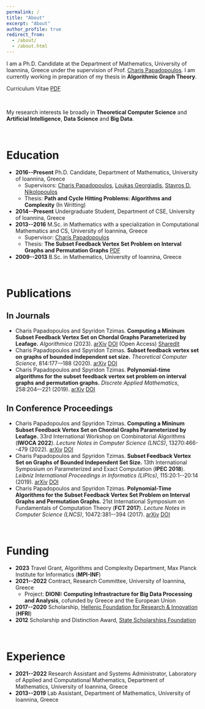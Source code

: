```yaml
---
permalink: /
title: "About"
excerpt: "About"
author_profile: true
redirect_from: 
  - /about/
  - /about.html
---
```


I am a Ph.D. Candidate at the Department of Mathematics, University of Ioannina, Greece under the supervision of Prof. [Charis Papadopoulos](https://www.cse.uoi.gr/~charis/). I am currently working in preparation of my thesis in **Algorithmic Graph Theory**.

Curriculum Vitae [PDF](https://stzimas.github.io/files/STzimas_CV.pdf)

<p style="color:White;">~</p>

My research interests lie broadly in **Theoretical Computer Science** and **Artificial Intelligence**, **Data Science** and **Big Data**.

<p style="color:White;">~</p>

Education
=
* **2016--Present** Ph.D. Candidate, Department of Mathematics, University of Ioannina, Greece
  - Supervisors: [Charis Papadopoulos](https://www.cse.uoi.gr/~charis/), [Loukas Georgiadis](https://www.cse.uoi.gr/~loukas/), [Stavros D. Nikolopoulos](https://www.cse.uoi.gr/~stavros/)
  - Thesis: **Path and Cycle Hitting Problems: Algorithms and Complexity** (In Writting)
* **2014--Present** Undergraduate Student, Department of CSE, University of Ioannina, Greece
* **2013--2016** M.Sc. in Mathematics with a specialization in Computational Mathematics and CS, University of Ioannina, Greece
  - Supervisor: [Charis Papadopoulos](https://www.cse.uoi.gr/~charis/)
  - Thesis: **The Subset Feedback Vertex Set Problem on Interval Graphs and Permutation Graphs** [PDF](https://stzimas.github.io/files/SpTzimas_MSc_Thesis.pdf)
* **2009--2013** B.Sc. in Mathematics, University of Ioannina, Greece

<p style="color:White;">~</p>

Publications
=

In Journals
-
* Charis Papadopoulos and Spyridon Tzimas. **Computing a Mininum Subset Feedback Vertex Set on Chordal Graphs Parameterized by Leafage.** _Algorithmica_ (2023). [arXiv](https://arxiv.org/abs/2103.03035) [DOI](https://doi.org/10.1007/s00453-023-01149-5) (Open Access) [SharedIt](https://rdcu.be/dgNqx)
* Charis Papadopoulos and Spyridon Tzimas. **Subset feedback vertex set on graphs of bounded independent set size.** _Theoretical Computer Science_, 814:177-–188 (2020). [arXiv](https://arxiv.org/abs/1805.07141) [DOI](https://doi.org/10.1016/j.tcs.2020.01.029)
* Charis Papadopoulos and Spyridon Tzimas. **Polynomial-time algorithms for the subset feedback vertex set problem on interval graphs and permutation graphs.** _Discrete Applied Mathematics_, 258:204–-221 (2019). [arXiv](https://arxiv.org/abs/1701.04634) [DOI](https://doi.org/10.1016/j.dam.2018.11.017)

In Conference Proceedings
-
* Charis Papadopoulos and Spyridon Tzimas. **Computing a Mininum Subset Feedback Vertex Set on Chordal Graphs Parameterized by Leafage.** 33rd International Workshop on Combinatorial Algorithms (**IWOCA 2022**). _Lecture Notes in Computer Science (LNCS)_, 13270:466--479 (2022). [arXiv](https://arxiv.org/abs/2103.03035) [DOI](https://doi.org/10.1007/978-3-031-06678-8_34)
* Charis Papadopoulos and Spyridon Tzimas. **Subset Feedback Vertex Set on Graphs of Bounded Independent Set Size.** 13th International Symposium on Parameterized and Exact  Computation (**IPEC 2018**). _Leibniz International Proceedings in Informatics (LIPIcs)_, 115:20:1--20:14 (2019). [arXiv](https://arxiv.org/abs/1805.07141) [DOI](https://doi.org/10.4230/LIPIcs.IPEC.2018.20)
* Charis Papadopoulos and Spyridon Tzimas. **Polynomial-Time Algorithms for the Subset Feedback Vertex Set Problem on Interval Graphs and Permutation Graphs.** 21st International Symposium on Fundamentals of Computation Theory (**FCT 2017**). _Lecture Notes in Computer Science (LNCS)_, 10472:381--394 (2017). [arXiv](https://arxiv.org/abs/1701.04634) [DOI](https://doi.org/10.1007/978-3-662-55751-8_30)

<p style="color:White;">~</p>

Funding
=
* **2023** Travel Grant, Algorithms and Complexity Department, Max Planck Institute for Informatics (**MPI-INF**)
* **2021--2022** Contract, Research Committee, University of Ioannina, Greece
  - Project: **DIONI: Computing Infrastracture for Big Data Processing and Analysis**, cofunded by Greece and the European Union
* **2017--2020** Scholarship, [Hellenic Foundation for Research & Innovation](https://www.elidek.gr/en/) (**HFRI**)
* **2012** Scholarship and Distinction Award, [State Scholarships Foundation](https://www.iky.gr/en/)

<p style="color:White;">~</p>

Experience
=
* **2021--2022** Research Assistant and Systems Administrator, Laboratory of Applied and Computational Mathematics, Department of Mathematics, University of Ioannina, Greece
* **2013--2019** Lab Assistant, Department of Mathematics, University of Ioannina, Greece

